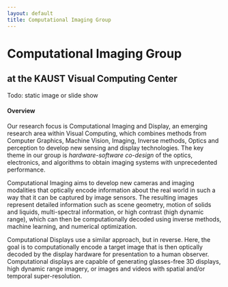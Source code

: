 ```yaml
---
layout: default
title: Computational Imaging Group
---
```


# Computational Imaging Group
## at the KAUST Visual Computing Center

Todo: static image or slide show

#### Overview

Our research focus is Computational Imaging and Display, an emerging research area within Visual Computing, which combines methods from Computer Graphics, Machine Vision, Imaging, Inverse methods, Optics and perception to develop new sensing and display technologies. The key theme in our group is *hardware-software co-design* of the optics, electronics, and algorithms to obtain imaging systems with unprecedented performance.

Computational Imaging aims to develop new cameras and imaging modalities that optically encode information about the real world in such a way that it can be captured by image sensors. The resulting images represent detailed information such as scene geometry, motion of solids and liquids, multi-spectral information, or high contrast (high dynamic range), which can then be computationally decoded using inverse methods, machine learning, and numerical optimization.  

Computational Displays use a similar approach, but in reverse. Here, the goal is to computationally encode a target image that is then optically decoded by the display hardware for presentation to a human observer. Computational displays are capable of generating glasses-free 3D displays, high dynamic range imagery, or images and videos with spatial and/or temporal super-resolution.
